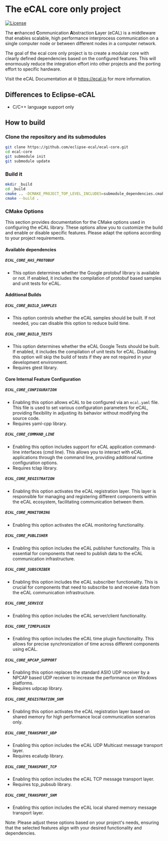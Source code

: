 
# The eCAL core only project

[![License](https://img.shields.io/github/license/continental/ecal.svg?style=flat)](LICENSE.txt)

The **e**nhanced **C**ommunication **A**bstraction **L**ayer (eCAL) is a middleware that enables scalable, high performance interprocess communication on a single computer node or between different nodes in a computer network. 

The goal of the ecal core only project is to create a modular core with clearly defined dependencies based on the configured features. This will enormously reduce the integration effort into other projects and the porting effort to specific hardware.

Visit the eCAL Documentation at 🌐 https://ecal.io for more information.

## Differences to Eclipse-eCAL
  - C/C++ language support only

## How to build

### Clone the repository and its submodules

```bash
git clone https://github.com/eclipse-ecal/ecal-core.git
cd ecal-core
git submodule init
git submodule update
```

### Build it

```bash
mkdir _build
cd _build
cmake .. -DCMAKE_PROJECT_TOP_LEVEL_INCLUDES=submodule_dependencies.cmake
cmake --build .
```

### CMake Options

This section provides documentation for the CMake options used in configuring the eCAL library. These options allow you to customize the build and enable or disable specific features. Please adapt the options according to your project requirements.

#### Available dependencies

##### `ECAL_CORE_HAS_PROTOBUF`
- This option determines whether the Google protobuf library is available or not. If enabled, it includes the compilation of protobuf based samples and unit tests for eCAL.

#### Additional Builds

##### `ECAL_CORE_BUILD_SAMPLES`
- This option controls whether the eCAL samples should be built. If not needed, you can disable this option to reduce build time.

##### `ECAL_CORE_BUILD_TESTS`
- This option determines whether the eCAL Google Tests should be built. If enabled, it includes the compilation of unit tests for eCAL. Disabling this option will skip the build of tests if they are not required in your development environment.
- Requires gtest library.

#### Core Internal Feature Configuration

##### `ECAL_CORE_CONFIGURATION`
- Enabling this option allows eCAL to be configured via an `ecal.yaml` file. This file is used to set various configuration parameters for eCAL, providing flexibility in adjusting its behavior without modifying the source code.
- Requires yaml-cpp library.

##### `ECAL_CORE_COMMAND_LINE`
- Enabling this option includes support for eCAL application command-line interfaces (cmd line). This allows you to interact with eCAL applications through the command line, providing additional runtime configuration options.
- Requires tclap library.

##### `ECAL_CORE_REGISTRATION`
- Enabling this option activates the eCAL registration layer. This layer is responsible for managing and registering different components within the eCAL ecosystem, facilitating communication between them.

##### `ECAL_CORE_MONITORING`
- Enabling this option activates the eCAL monitoring functionality.

##### `ECAL_CORE_PUBLISHER`
- Enabling this option includes the eCAL publisher functionality. This is essential for components that need to publish data to the eCAL communication infrastructure.

##### `ECAL_CORE_SUBSCRIBER`
- Enabling this option includes the eCAL subscriber functionality. This is crucial for components that need to subscribe to and receive data from the eCAL communication infrastructure.

##### `ECAL_CORE_SERVICE`
- Enabling this option includes the eCAL server/client functionality.

##### `ECAL_CORE_TIMEPLUGIN`
- Enabling this option includes the eCAL time plugin functionality. This allows for precise synchronization of time across different components using eCAL.

##### `ECAL_CORE_NPCAP_SUPPORT`
- Enabling this option replaces the standard ASIO UDP receiver by a NPCAP based UDP receiver to increase the performance on Windows platforms.
- Requires udpcap library.

##### `ECAL_CORE_REGISTRATION_SHM`
- Enabling this option activates the eCAL registration layer based on shared memory for high performance local communication scenarios only.

##### `ECAL_CORE_TRANSPORT_UDP`
- Enabling this option includes the eCAL UDP Multicast message transport layer.
- Requires ecaludp library.

##### `ECAL_CORE_TRANSPORT_TCP`
- Enabling this option includes the eCAL TCP message transport layer.
- Requires tcp_pubsub library.

##### `ECAL_CORE_TRANSPORT_SHM`
- Enabling this option includes the eCAL local shared memory message transport layer.

Note: Please adjust these options based on your project's needs, ensuring that the selected features align with your desired functionality and dependencies.
